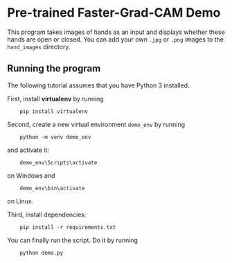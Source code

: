 # Pre-trained Faster-Grad-CAM Demo

This program takes images of hands as an input and displays whether these hands are open or closed. You can add your own `.jpg` or `.png` images to the `hand_images` directory.

## Running the program

The following tutorial assumes that you have Python 3 installed.

First, install <b>virtualenv</b> by running

```
    pip install virtualenv
```

Second, create a new virtual environment `demo_env` by running

```
    python -m venv demo_env
```

and activate it:

```
    demo_env\Scripts\activate
```

on Windows and

```
    demo_env\bin\activate
```

on Linux.

Third, install dependencies:

```
    pip install -r requirements.txt
```

You can finally run the script. Do it by running

```
    python demo.py
```